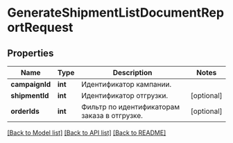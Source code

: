 # GenerateShipmentListDocumentReportRequest

## Properties
Name | Type | Description | Notes
------------ | ------------- | ------------- | -------------
**campaignId** | **int** | Идентификатор кампании. | 
**shipmentId** | **int** | Идентификатор отгрузки. | [optional] 
**orderIds** | **int** | Фильтр по идентификаторам заказа в отгрузке. | [optional] 

[[Back to Model list]](../README.md#documentation-for-models) [[Back to API list]](../README.md#documentation-for-api-endpoints) [[Back to README]](../README.md)


